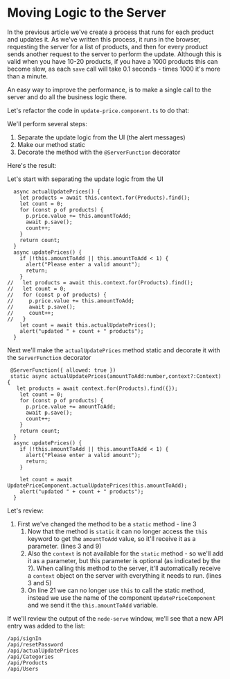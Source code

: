 # Moving Logic to the Server

In the previous article we've create a process that runs for each product and updates it. 
As we've written this process, it runs in the browser, requesting the server for a list of products, and then for every product sends another request to the server to perform the update.
Although this is valid when you have 10-20 products, if you have a 1000 products this can become slow, as each `save` call will take 0.1 seconds - times 1000 it's more than a minute.

An easy way to improve the performance, is to make a single call to the server and do all the business logic there.

Let's refactor the code in `update-price.component.ts` to do that:

We'll perform several steps:
1. Separate the update logic from the UI (the alert messages)
2. Make our method static
3. Decorate the method with the `@ServerFunction` decorator

Here's the result:

Let's start with separating the update logic from the UI
```ts{1-10,15-21,23}
  async actualUpdatePrices() {
    let products = await this.context.for(Products).find();
    let count = 0;
    for (const p of products) {
      p.price.value += this.amountToAdd;
      await p.save();
      count++;
    }
    return count;
  }
  async updatePrices() {
    if (!this.amountToAdd || this.amountToAdd < 1) {
      alert("Please enter a valid amount");
      return;
    }
//   let products = await this.context.for(Products).find();
//   let count = 0;
//   for (const p of products) {
//     p.price.value += this.amountToAdd;
//     await p.save();
//     count++;
//   }
    let count = await this.actualUpdatePrices();
    alert("updated " + count + " products");
  }
```

Next we'll make the `actualUpdatePrices` method static and decorate it with the `ServerFunction` decorator
```ts{1-3,6,18}
 @ServerFunction({ allowed: true })
 static async actualUpdatePrices(amountToAdd:number,context?:Context) {
   let products = await context.for(Products).find({});
    let count = 0;
    for (const p of products) {
      p.price.value += amountToAdd;
      await p.save();
      count++;
    }
    return count;
  }
  async updatePrices() {
    if (!this.amountToAdd || this.amountToAdd < 1) {
      alert("Please enter a valid amount");
      return;
    }
    
    let count = await UpdatePriceComponent.actualUpdatePrices(this.amountToAdd);
    alert("updated " + count + " products");
  }
```

Let's review:
1. First we've changed the method to be a `static` method - line 3
   1. Now that the method is `static` it can no longer access the `this` keyword to get the `amountToAdd` value, so it'll receive it as a parameter. (lines 3 and 9)
   2. Also the `context` is not available for the `static` method - so we'll add it as a parameter, but this parameter is optional (as indicated by the ?). When calling this method to the server, it'll automatically receive a `context` object on the server with everything it needs to run. (lines 3 and 5)
   3. On line 21 we can no longer use `this` to call the static method, instead we use the name of the component `UpdatePriceComponent` and we send it the `this.amountToAdd` variable.

If we'll review the output of the `node-serve` window, we'll see that a new API entry was added to the list:
```sh{3}
/api/signIn
/api/resetPassword
/api/actualUpdatePrices
/api/Categories
/api/Products
/api/Users
```